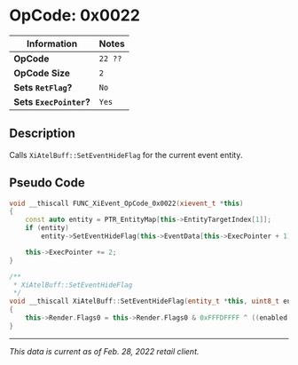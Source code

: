 # OpCode: 0x0022

| Information               | Notes |
|---                        |---    |
| **OpCode**                | `22 ??` |
| **OpCode Size**           | `2`   |
| **Sets `RetFlag`?**       | `No`  |
| **Sets `ExecPointer`?**   | `Yes` |

## Description

Calls `XiAtelBuff::SetEventHideFlag` for the current event entity.

## Pseudo Code

```cpp
void __thiscall FUNC_XiEvent_OpCode_0x0022(xievent_t *this)
{
    const auto entity = PTR_EntityMap[this->EntityTargetIndex[1]];
    if (entity)
        entity->SetEventHideFlag(this->EventData[this->ExecPointer + 1]);

    this->ExecPointer += 2;
}

/**
 * XiAtelBuff::SetEventHideFlag
 */
void __thiscall XiAtelBuff::SetEventHideFlag(entity_t *this, uint8_t enabled)
{
    this->Render.Flags0 = this->Render.Flags0 & 0xFFFDFFFF ^ ((enabled & 1) << 17);
}
```

---

_This data is current as of Feb. 28, 2022 retail client._